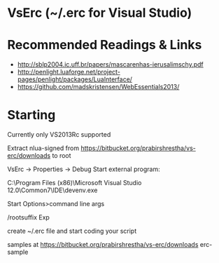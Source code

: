# VsErc (~/.erc for Visual Studio)

# Recommended Readings & Links

* http://sblp2004.ic.uff.br/papers/mascarenhas-ierusalimschy.pdf
* http://penlight.luaforge.net/project-pages/penlight/packages/LuaInterface/
* https://github.com/madskristensen/WebEssentials2013/

# Starting

Currently only VS2013Rc supported

Extract nlua-signed from https://bitbucket.org/prabirshrestha/vs-erc/downloads to root

VsErc -> Properties -> Debug
Start external program:

C:\Program Files (x86)\Microsoft Visual Studio 12.0\Common7\IDE\devenv.exe

Start Options>command line args

/rootsuffix Exp

create ~/.erc file and start coding your script

samples at https://bitbucket.org/prabirshrestha/vs-erc/downloads erc-sample

